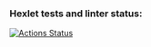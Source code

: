 ### Hexlet tests and linter status:
[![Actions Status](https://github.com/nic11371/devops-for-programmers-project-76/actions/workflows/hexlet-check.yml/badge.svg)](https://github.com/nic11371/devops-for-programmers-project-76/actions)